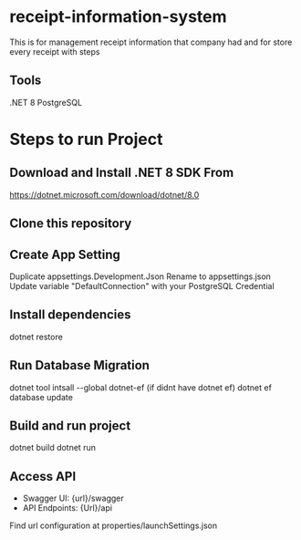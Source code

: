 # receipt-information-system
This is for management receipt information that company had and for store every receipt with steps

## Tools
.NET 8
PostgreSQL

# Steps to run Project
## Download and Install .NET 8 SDK From
https://dotnet.microsoft.com/download/dotnet/8.0

## Clone this repository
## Create App Setting
Duplicate appsettings.Development.Json
Rename to appsettings.json
Update variable "DefaultConnection" with your PostgreSQL Credential

## Install dependencies
dotnet restore

## Run Database Migration
dotnet tool intsall --global dotnet-ef (if didnt have dotnet ef)
dotnet ef database update 

## Build and run project
dotnet build
dotnet run

## Access API
* Swagger UI: {url}/swagger 
* API Endpoints: {Url}/api

Find url configuration at properties/launchSettings.json